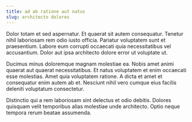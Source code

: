 ```yaml
---
title: ad ab ratione aut natus
slug: architecto dolores
---
```


Dolor totam et sed aspernatur. Et quaerat sit autem consequatur. Tenetur nihil laboriosam rem odio iusto officia. Pariatur voluptatem sunt et praesentium. Labore eum corrupti occaecati quia necessitatibus vel accusantium. Dolor aut ipsa architecto dolore error ut voluptate ut.

Ducimus minus doloremque magnam molestiae ea. Nobis amet animi quaerat aut quaerat necessitatibus. Et natus voluptatem et enim occaecati esse molestias. Amet quia voluptatem ratione. A dicta et amet et consequatur enim autem ab et. Nesciunt nihil vero cumque eius facilis deleniti voluptatum consectetur.

Distinctio qui a rem laboriosam sint delectus et odio debitis. Dolores quisquam velit temporibus alias molestiae unde architecto. Optio neque tempora rerum beatae assumenda.

